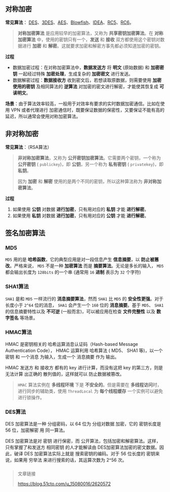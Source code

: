 ## 对称加密

**常见算法**： [DES](https://link.juejin.cn?target=https%3A%2F%2Fzh.wikipedia.org%2Fwiki%2F%E8%B3%87%E6%96%99%E5%8A%A0%E5%AF%86%E6%A8%99%E6%BA%96)、[3DES](https://link.juejin.cn?target=https%3A%2F%2Fzh.wikipedia.org%2Fwiki%2F3DES)、[AES](https://link.juejin.cn?target=https%3A%2F%2Fzh.wikipedia.org%2Fwiki%2F%E9%AB%98%E7%BA%A7%E5%8A%A0%E5%AF%86%E6%A0%87%E5%87%86)、[Blowfish](https://link.juejin.cn?target=https%3A%2F%2Fzh.wikipedia.org%2Fwiki%2FBlowfish_(%E5%AF%86%E7%A0%81%E5%AD%A6))、[IDEA](https://link.juejin.cn?target=https%3A%2F%2Fzh.wikipedia.org%2Fwiki%2F%E5%9C%8B%E9%9A%9B%E8%B3%87%E6%96%99%E5%8A%A0%E5%AF%86%E6%BC%94%E7%AE%97%E6%B3%95)、[RC5](https://link.juejin.cn?target=https%3A%2F%2Fzh.wikipedia.org%2Fwiki%2FRC5)、[RC6](https://link.juejin.cn?target=https%3A%2F%2Fzh.wikipedia.org%2Fwiki%2FRC6)。

> **对称加密算法** 是应用较早的加密算法，又称为 **共享密钥加密算法**。在 **对称加密算法** 中，使用的密钥只有一个，**发送** 和 **接收** 双方都使用这个密钥对数据进行 **加密** 和 **解密**。这就要求加密和解密方事先都必须知道加密的密钥。

**过程**

- 数据加密过程：在对称加密算法中，**数据发送方** 将 **明文** (原始数据) 和 **加密密钥** 一起经过特殊 **加密处理**，生成复杂的 **加密密文** 进行发送。
- 数据解密过程：**数据接收方** 收到密文后，若想读取原数据，则需要使用 **加密使用的密钥** 及相同算法的 **逆算法** 对加密的密文进行解密，才能使其恢复成 **可读明文**。

**场景**：由于算法效率较高，一般用于对效率有要求的实时数据加密通信。比如在使用 VPN 或者代理进行 加密通信时，既要保证数据的保密性，又要保证不能有高的延迟，所以通常会使用对称加密算法。



## 非对称加密

**常见算法**：（RSA算法）

> **非对称加密算法**，又称为 **公开密钥加密算法**。它需要两个密钥，一个称为**公开密钥** ( `publickey`)，即 **公钥**，另一个称为 **私有密钥** ( `privatekey`)，即 **私钥**。
>
> 因为 **加密** 和 **解密** 使用的是两个不同的密钥，所以这种算法称为 **非对称加密算法**。

**过程**

1. 如果使用 **公钥** 对数据 **进行加密**，只有用对应的 **私钥** 才能 **进行解密**。
2. 如果使用 **私钥** 对数据 **进行加密**，只有用对应的 **公钥** 才能 **进行解密**。



## 签名加密算法

### MD5

`MD5` 用的是 **哈希函数**，它的典型应用是对一段信息产生 **信息摘要**，以 **防止被篡改**。严格来说， `MD5` 不是一种 **加密算法** 而是 **摘要算法**。无论是多长的输入， `MD5` 都会输出长度为 `128bits` 的一个串 (通常用 `16` **进制** 表示为 `32` 个字符)

### SHA1算法

`SHA1` 是和 `MD5` 一样流行的 **消息摘要算法**，然而 `SHA1` 比 `MD5` 的 **安全性更强**。对于长度小于 `2^64` 位的消息， `SHA1` 会产生一个 `160` 位的 **消息摘要**。基于 `MD5`、 `SHA1` 的信息摘要特性以及 **不可逆** (一般而言)，可以被应用在检查 **文件完整性** 以及 **数字签名** 等场景。

### HMAC算法

HMAC 是密钥相关的 哈希运算消息认证码（Hash-based Message Authentication Code）， HMAC 运算利用 哈希算法 ( MD5、 SHA1 等)，以一个密钥 和 一个消息 为输入，生成一个 消息摘要 作为 输出。

HMAC 发送方 和 接收方 都有的 key 进行计算，而没有这把 key 的第三方，则是 无法计算 出正确的 散列值的，这样就可以 防止数据被篡改。

> `HMAC` 算法实例在 **多线程环境** 下是 **不安全的**。但是需要在 **多线程访问**时，进行同步的辅助类，使用 `ThreadLocal` 为 **每个线程缓存** 一个实例可以避免进行锁操作。

###  DES算法

DES 加密算法是一种 分组密码，以 64 位为 分组对数据 加密，它的 密钥长度是 56 位，加密解密 用 同一算法。

DES 加密算法是对 密钥 进行保密，而 公开算法，包括加密和解密算法。这样，只有掌握了和发送方 相同密钥 的人才能解读由 DES加密算法加密的密文数据。因此，破译 DES 加密算法实际上就是 搜索密钥的编码。对于 56 位长度的 密钥来说，如果用 穷举法 来进行搜索的话，其运算次数为 2^56 次。

###















> 文章链接
>
> https://blog.51cto.com/u_15080016/2620572